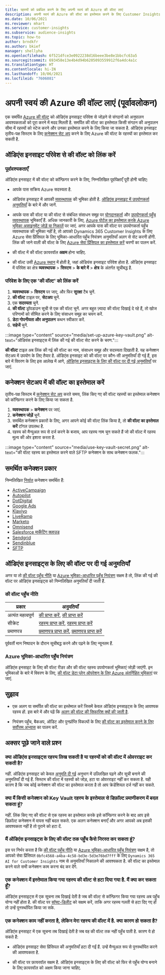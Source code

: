 ```yaml
---
title: रहस्यों को प्रबंधित करने के लिए अपनी स्वयं की Azure की वॉल्ट लाएं
description: अपनी स्वयं की Azure की वॉल्ट का इस्तेमाल करने के लिए Customer Insights को कॉन्फ़िगर करने का तरीका जानें.
ms.date: 10/06/2021
ms.reviewer: mhart
ms.service: customer-insights
ms.subservice: audience-insights
ms.topic: how-to
author: brndkfr
ms.author: bkief
manager: shellyha
ms.openlocfilehash: 6f521dfce3e0922238d16beee3be8e1bbcfc63a5
ms.sourcegitcommit: 693458e13e4b4d94b6205093559912f6a4dc4a1c
ms.translationtype: HT
ms.contentlocale: hi-IN
ms.lasthandoff: 10/06/2021
ms.locfileid: "7606081"
---
```

# <a name="bring-your-own-azure-key-vault-preview"></a>अपनी स्वयं की Azure की वॉल्ट लाएं (पूर्वावलोकन)

एक समर्पित [Azure की वॉल्ट](/azure/key-vault/general/basic-concepts) को ऑडिएंस इनसाइट परिवेश से जोड़ने से संगठनों को अनुपालन आवश्यकताओं को पूरा करने में मदद मिलती है.
समर्पित की वॉल्ट का इस्तेमाल किसी संगठन की अनुपालन सीमा में रहस्यों को स्टेज करने और उनका इस्तेमाल करने के लिए किया जा सकता है. ऑडिएंस इनसाइट तृतीय-पक्ष सिस्टम के लिए [कनेक्शन सेट अप](connections.md) करने के लिए Azure की वॉल्ट के रहस्यों का इस्तेमाल कर सकती है.

## <a name="link-the-key-vault-to-the-audience-insights-environment"></a>ऑडिएंस इनसाइट परिवेश से की वॉल्ट को लिंक करें

### <a name="prerequisites"></a>पूर्वावश्यकताएँ

ऑडिएंस इनसाइट में की वॉल्ट को कॉन्फ़िगर करने के लिए, निम्नलिखित पूर्वापेक्षाएँ पूरी होनी चाहिए:

- आपके पास सक्रिय Azure सदस्यता है.

- ऑडियंस इनसाइट में आपकी [व्यवस्थापक](permissions.md#administrator) की भूमिका होती है. [ऑडिएंस इनसाइट में उपयोगकर्ता अनुमतियाँ](permissions.md#assign-roles-and-permissions) के बारे में और जानें.

- आपके पास की वॉल्ट या की वॉल्ट से संबंधित संसाधन समूह पर [योगदानकर्ता](/azure/role-based-access-control/built-in-roles#contributor) और [उपयोगकर्ता पहुँच व्यवस्थापक](/azure/role-based-access-control/built-in-roles#user-access-administrator) भूमिकाएँ हैं. अधिक जानकारी के लिए, [Azure पोर्टल का इस्तेमाल करके Azure भूमिका असाइनमेंट जोड़ें या निकालें](/azure/role-based-access-control/role-assignments-portal) पर जाएं. अगर आपके पास की वॉल्ट पर उपयोगकर्ता पहुँच व्यवस्थापक की भूमिका नहीं है, तो आपको Dynamics 365 Customer Insights के लिए Azure सेवा प्रिंसिपल के लिए भूमिका-आधारित पहुँच नियंत्रण अनुमतियाँ अलग से सेट करनी होंगी. लिंक की जाने वाली की वॉल्ट के लिए [Azure सेवा प्रिंसिपल का इस्तेमाल करें](connect-service-principal.md) चरणों का पालन करें.

- की वॉल्ट में की वॉल्ट फ़ायरवॉल **अक्षम** होना चाहिए.

- की वॉल्ट उसी [Azure स्थान](https://azure.microsoft.com/global-infrastructure/geographies/#overview) में होती है, जहां ऑडियंस इनसाइट परिवेश होता है. ऑडिएंस इनसाइट में परिवेश का क्षेत्र **व्यवस्थापक** > **सिस्टम** > **के बारे में** > **क्षेत्र** के अंतर्गत सूचीबद्ध है.

### <a name="link-a-key-vault-to-the-environment"></a>परिवेश के लिए एक 'की वॉल्ट' को लिंक करें

1. **व्यवस्थापक** > **सिस्टम** पर जाए, और फिर **सुरक्षा** टैब चुनें.
1. **की वॉल्ट** टाइल पर, **सेटअप** चुनें.
1. एक **सदस्यता** चुनें.
1. **की वॉल्ट** ड्रॉपडाउन सूची से एक की वॉल्ट चुनें. अगर बहुत ज़्यादा की वॉल्ट दिखाई दे रहे हैं, तो खोज परिणामों को सीमित करने के लिए संसाधन समूह का चयन करें.
1. **डेटा गोपनीयता और अनुपालन** कथन स्वीकार करें.
1. **सहेजें** चुनें.

:::image type="content" source="media/set-up-azure-key-vault.png" alt-text="ऑडियंस इनसाइट्स में लिंक की गई की वॉल्ट सेट करने के चरण.":::

**की वॉल्ट** टाइल अब लिंक की गई की वॉल्ट का नाम, संसाधन समूह और सदस्यता दिखाती है. यह कनेक्शन सेटअप में उपयोग के लिए तैयार है.
ऑडिएंस इनसाइट को की वॉल्ट पर कौन-सी अनुमतियाँ दी गई हैं, इस बारे में विवरण के लिए इस आलेख में आगे, [ऑडिएंस इनसाइट्स के लिए की वॉल्ट पर दी गई अनुमतियाँ](#permissions-granted-on-the-key-vault-to-audience-insights) पर जाएं.

## <a name="use-the-key-vault-in-the-connection-setup"></a>कनेक्शन सेटअप में की वॉल्ट का इस्तेमाल करें

तृतीय-पक्ष सिस्टम में [कनेक्शन सेट अप](connections.md) करते समय, लिंक किए गए की वॉल्ट रहस्यों का इस्तेमाल कनेक्शन को कॉन्फ़िगर करने के लिए किया जा सकता है.

1. **व्यवस्थापक** > **कनेक्शन** पर जाएं.
1. **कनेक्शन जोड़ें** चुनें.
1. समर्थित कनेक्शन प्रकारों के लिए, अगर आपने कोई की वॉल्ट लिंक किया है, तो **की वॉल्ट का इस्तेमाल करें** टॉगल उपलब्ध है.
1. रहस्य को मैन्युअल रूप से दर्ज करने के बजाय, आप रहस्य नाम चुन सकते हैं जो की वॉल्ट में रहस्य मूल्य की ओर इशारा करता है.

:::image type="content" source="media/use-key-vault-secret.png" alt-text="की वॉल्ट रहस्य का इस्तेमाल करने वाले SFTP कनेक्शन के साथ कनेक्शन फलक.":::

## <a name="supported-connection-types"></a>समर्थित कनेक्शन प्रकार

निम्नलिखित [निर्यात](export-destinations.md) कनेक्शन समर्थित हैं:

* [ActiveCampaign](export-active-campaign.md)
* [Autopilot](export-autopilot.md)
* [DotDigital](export-dotdigital.md)
* [Google Ads](export-google-ads.md)
* [Klaviyo](export-klaviyo.md)
* [LiveRamp](export-liveramp.md)
* [Marketo](export-marketo.md)
* [Omnisend](export-omnisend.md)
* [Salesforce मार्केटिंग क्लाउड](export-salesforce.md)
* [Sendgrid](export-sendgrid.md)
* [Sendinblue](export-sendinblue.md)
* [SFTP](export-sftp.md)

## <a name="permissions-granted-on-the-key-vault-to-audience-insights"></a>ऑडिएंस इनसाइट्स के लिए की वॉल्ट पर दी गई अनुमतियाँ

अगर या तो [की वॉल्ट पहुँच नीति](/azure/key-vault/general/assign-access-policy?tabs=azure-portal) या [Azure भूमिका-आधारित पहुँच नियंत्रण](/azure/key-vault/general/rbac-guide?tabs=azure-cli) सक्षम है तो, लिंक की गई की वॉल्ट पर ऑडिएंस इनसाइट्स को निम्नलिखित अनुमतियाँ दी जाती हैं.

### <a name="key-vault-access-policy"></a>की वॉल्ट पहुँच नीति

| प्रकार        | अनुमतियाँ          |
| ----------- | -------------------- |
| अत्‍यंत महत्वपूर्ण         | [की प्राप्त करें](/rest/api/keyvault/get-keys), [की प्राप्त करें](/rest/api/keyvault/get-key)                                 |
| सीक्रेट      | [रहस्य प्राप्त करें](/rest/api/keyvault/get-secrets), [रहस्य प्राप्त करें](/rest/api/keyvault/get-secret)                     |
| प्रमाणपत्र | [प्रमाणपत्र प्राप्त करें](/rest/api/keyvault/get-certificates), [प्रमाणपत्र प्राप्त करें](/rest/api/keyvault/get-certificate) |

पूर्ववर्ती मान निष्पादन के दौरान सूचीबद्ध करने और पढ़ने के लिए न्यूनतम हैं.

### <a name="azure-role-based-access-control"></a>Azure भूमिका-आधारित पहुँच नियंत्रण

ऑडिएंस इनसाइट के लिए की वॉल्ट रीडर और की वॉल्ट रहस्य उपयोगकर्ता भूमिकाएं जोड़ी जाएंगी. इन भूमिकाओं के बारे में विवरण के लिए, [की वॉल्ट डेटा प्लेन ऑपरेशन के लिए Azure अंतर्निहित भूमिकाएं](/azure/key-vault/general/rbac-guide?tabs=azure-cli) पर जाएं.

## <a name="recommendations"></a>सुझाव

- एक अलग या समर्पित की वॉल्ट का इस्तेमाल करें जिसमें केवल ऑडिएंस इनसाइट्स के लिए आवश्यक रहस्य हों. इस बारे में और पढ़ें कि [अलग की वॉल्ट की सिफारिश क्यों की जाती है](/azure/key-vault/general/best-practices#why-we-recommend-separate-key-vaults).

- नियंत्रण पहुँच, बैकअप, ऑडिट और पुनर्प्राप्ति विकल्पों के लिए [की वॉल्ट का इस्तेमाल करने के लिए सर्वोत्तम अभ्यास](/azure/key-vault/general/best-practices#turn-on-logging) का पालन करें.

## <a name="frequently-asked-questions"></a>अक्सर पूछे जाने वाले प्रश्न

### <a name="can-audience-insights-write-secrets-or-overwrite-secrets-into-the-key-vault"></a>क्या ऑडिएंस इनसाइट्स रहस्य लिख सकती है या रहस्यों को की वॉल्ट में ओवरराइट कर सकती है?

नहीं. ऑडिएंस इनसाइट को केवल [अनुमति दी गई](#permissions-granted-on-the-key-vault-to-audience-insights) अनुभाग में उल्लिखित पढ़ने और सूची बनाने की अनुमतियाँ दी गई हैं. सिस्टम की वॉल्ट में रहस्यों को जोड़, हटा या ओवरराइट नहीं कर सकता है. यही कारण है कि जब कोई कनेक्शन की वॉल्ट का इस्तेमाल करता है तो आप क्रेडेंशियल दर्ज नहीं कर सकते.

### <a name="can-i-change-a-connection-from-using-key-vault-secrets-to-default-authentication"></a>क्या मैं किसी कनेक्शन को Key Vault रहस्य के इस्तेमाल से डिफ़ॉल्ट प्रमाणीकरण में बदल सकता हूं?

नहीं. लिंक किए गए की वॉल्ट से एक रहस्य का इस्तेमाल करके इसे कॉन्फ़िगर करने के बाद आप इसे डिफ़ॉल्ट कनेक्शन में वापस नहीं बदल सकते. एक अलग कनेक्शन बनाएँ और अगर आपको अब इसकी आवश्यकता नहीं है तो पुराने को हटा दें.

### <a name="how-can-i-revoke-access-to-a-key-vault-for-audience-insights"></a>मैं ऑडिएंस इनसाइट्स के लिए की वॉल्ट तक पहुँच कैसे निरस्त कर सकता हूं?

इस पर निर्भर करता है कि [की वॉल्ट पहुँच नीति](/azure/key-vault/general/assign-access-policy?tabs=azure-portal) या [Azure भूमिका-आधारित पहुँच नियंत्रण](/azure/key-vault/general/rbac-guide?tabs=azure-cli) सक्षम है, तो आपको सेवा प्रिंसिपल `0bfc4568-a4ba-4c58-bd3e-5d3e76bd7fff` के लिए `Dynamics 365 AI for Customer Insights` नाम से अनुमतियाँ निकालने की आवश्यकता है. की वॉल्ट का इस्तेमाल करने वाले सभी कनेक्शन काम करना बंद कर देंगे.

### <a name="a-secret-thats-used-in-a-connection-got-removed-from-the-key-vault-what-can-i-do"></a>एक कनेक्शन में इस्तेमाल किया गया रहस्य की वॉल्ट से हटा दिया गया है. मैं क्या कर सकता हूँ?

ऑडिएंस इनसाइट्स में एक सूचना तब दिखाई देती है जब की वॉल्ट से कॉन्फ़िगर किया गया रहस्य अब पहुँच योग्य नहीं होता है. की वॉल्ट पर [सॉफ्ट-डिलीट](/azure/key-vault/general/soft-delete-overview) को सक्षम करें, ताकि अगर रहस्य गलती से हटा दिए गए हों तो उन्हें पुनर्स्थापित किया जा सके.

### <a name="a-connection-doesnt-work-but-my-secret-is-in-the-key-vault-what-might-be-the-cause"></a>एक कनेक्शन काम नहीं करता है, लेकिन मेरा रहस्य की वॉल्ट में है. क्या कारण हो सकता है?

ऑडिएंस इनसाइट में एक सूचना तब दिखाई देती है जब वह की वॉल्ट तक नहीं पहुँच पाती है. कारण ये हो सकते हैं:

- ऑडिएंस इनसाइट सेवा प्रिंसिपल की अनुमतियाँ हटा दी गईं हैं. उन्हें मैन्युअल रूप से पुनर्स्थापित करने की आवश्यकता है.

- की वॉल्ट पर फ़ायरवॉल सक्षम है. ऑडिएंस इनसाइट्स के लिए की वॉल्ट को फिर से पहुँच योग्य बनाने के लिए फ़ायरवॉल को अक्षम किया जाना चाहिए.
